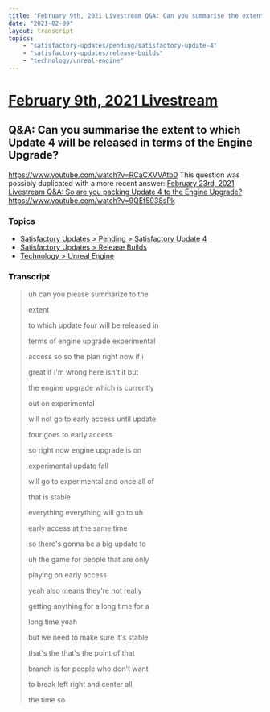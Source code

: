 ```yaml
---
title: "February 9th, 2021 Livestream Q&A: Can you summarise the extent to which Update 4 will be released in terms of the Engine Upgrade?"
date: "2021-02-09"
layout: transcript
topics:
    - "satisfactory-updates/pending/satisfactory-update-4"
    - "satisfactory-updates/release-builds"
    - "technology/unreal-engine"
---
```

# [February 9th, 2021 Livestream](../2021-02-09.md)
## Q&A: Can you summarise the extent to which Update 4 will be released in terms of the Engine Upgrade?
https://www.youtube.com/watch?v=RCaCXVVAtb0
This question was possibly duplicated with a more recent answer: [February 23rd, 2021 Livestream Q&A: So are you packing Update 4 to the Engine Upgrade?](./yt-9QEf5938sPk.md) https://www.youtube.com/watch?v=9QEf5938sPk


### Topics
* [Satisfactory Updates > Pending > Satisfactory Update 4](../topics/satisfactory-updates/pending/satisfactory-update-4.md)
* [Satisfactory Updates > Release Builds](../topics/satisfactory-updates/release-builds.md)
* [Technology > Unreal Engine](../topics/technology/unreal-engine.md)

### Transcript

> uh can you please summarize to the
>
> extent
>
> to which update four will be released in
>
> terms of engine upgrade experimental
>
> access so so the plan right now if i
>
> great if i'm wrong here isn't it but
>
> the engine upgrade which is currently
>
> out on experimental
>
> will not go to early access until update
>
> four goes to early access
>
> so right now engine upgrade is on
>
> experimental update fall
>
> will go to experimental and once all of
>
> that is stable
>
> everything everything will go to uh
>
> early access at the same time
>
> so there's gonna be a big update to
>
> uh the game for people that are only
>
> playing on early access
>
> yeah also means they're not really
>
> getting anything for a long time for a
>
> long time yeah
>
> but we need to make sure it's stable
>
> that's the that's the point of that
>
> branch is for people who don't want
>
>  to break left right and center all
>
> the time so
